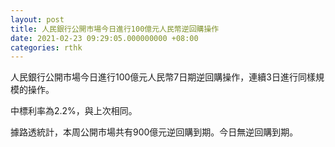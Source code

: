 ```yaml
---
layout: post
title: 人民銀行公開市場今日進行100億元人民幣逆回購操作
date: 2021-02-23 09:29:05.000000000 +08:00
categories: rthk
---
```


人民銀行公開市場今日進行100億元人民幣7日期逆回購操作，連續3日進行同樣規模的操作。

中標利率為2.2%，與上次相同。

據路透統計，本周公開市場共有900億元逆回購到期。今日無逆回購到期。

